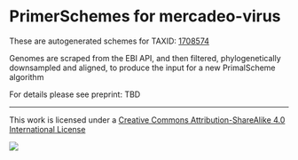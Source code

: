 # PrimerSchemes for mercadeo-virus

These are autogenerated schemes for TAXID: [1708574](https://www.ncbi.nlm.nih.gov/Taxonomy/Browser/wwwtax.cgi?mode=Info&id=1708574&lvl=3&lin=f&keep=1&srchmode=1&unlock)

Genomes are scraped from the EBI API, and then filtered, phylogenetically downsampled and aligned, to produce the input for a new PrimalScheme algorithm

For details please see preprint: TBD

------------------------------------------------------------------------

This work is licensed under a [Creative Commons Attribution-ShareAlike 4.0 International License](http://creativecommons.org/licenses/by-sa/4.0/) 

![](https://i.creativecommons.org/l/by-sa/4.0/88x31.png)